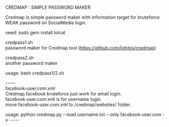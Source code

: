 CREDMAP : SIMPLE PASSWORD MAKER

Credmap is simple password maker with information target for bruteforce WEAK password on SocialMedia login.

need:
sudo gem install lolcat

credpass1.sh<br>
password maker for Credmap tool (https://github.com/lightos/credmap)<br>

credpass2.sh<br>
another password maker<br>

usage: bash credpass1/2.sh

-----<br>
facebook-user.com.xml<br>
Credmap facebook bruteforce just work for email login.<br>
facebook-user.com.xml is for username login.<br>
move facebook-user.com.xml to /credmap/websites/ folder.<br>

usage: python credmap.py --load username.txt --only facebook-user.com -v
-----<br>
